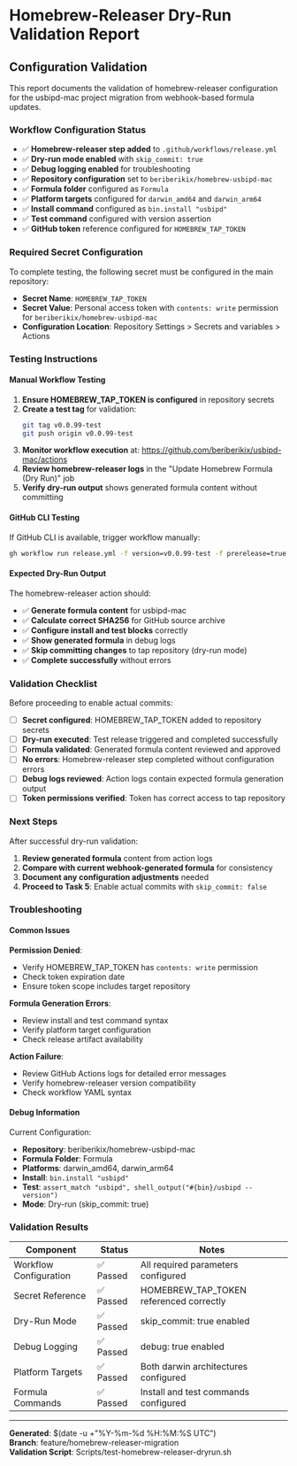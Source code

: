 # Homebrew-Releaser Dry-Run Validation Report

## Configuration Validation

This report documents the validation of homebrew-releaser configuration for the usbipd-mac project migration from webhook-based formula updates.

### Workflow Configuration Status

- ✅ **Homebrew-releaser step added** to `.github/workflows/release.yml`
- ✅ **Dry-run mode enabled** with `skip_commit: true`
- ✅ **Debug logging enabled** for troubleshooting
- ✅ **Repository configuration** set to `beriberikix/homebrew-usbipd-mac`
- ✅ **Formula folder** configured as `Formula`
- ✅ **Platform targets** configured for `darwin_amd64` and `darwin_arm64`
- ✅ **Install command** configured as `bin.install "usbipd"`
- ✅ **Test command** configured with version assertion
- ✅ **GitHub token** reference configured for `HOMEBREW_TAP_TOKEN`

### Required Secret Configuration

To complete testing, the following secret must be configured in the main repository:

- **Secret Name**: `HOMEBREW_TAP_TOKEN`
- **Secret Value**: Personal access token with `contents: write` permission for `beriberikix/homebrew-usbipd-mac`
- **Configuration Location**: Repository Settings > Secrets and variables > Actions

### Testing Instructions

#### Manual Workflow Testing

1. **Ensure HOMEBREW_TAP_TOKEN is configured** in repository secrets
2. **Create a test tag** for validation:
   ```bash
   git tag v0.0.99-test
   git push origin v0.0.99-test
   ```
3. **Monitor workflow execution** at: https://github.com/beriberikix/usbipd-mac/actions
4. **Review homebrew-releaser logs** in the "Update Homebrew Formula (Dry Run)" job
5. **Verify dry-run output** shows generated formula content without committing

#### GitHub CLI Testing

If GitHub CLI is available, trigger workflow manually:
```bash
gh workflow run release.yml -f version=v0.0.99-test -f prerelease=true
```

#### Expected Dry-Run Output

The homebrew-releaser action should:
- ✅ **Generate formula content** for usbipd-mac
- ✅ **Calculate correct SHA256** for GitHub source archive
- ✅ **Configure install and test blocks** correctly
- ✅ **Show generated formula** in debug logs
- ✅ **Skip committing changes** to tap repository (dry-run mode)
- ✅ **Complete successfully** without errors

### Validation Checklist

Before proceeding to enable actual commits:

- [ ] **Secret configured**: HOMEBREW_TAP_TOKEN added to repository secrets
- [ ] **Dry-run executed**: Test release triggered and completed successfully
- [ ] **Formula validated**: Generated formula content reviewed and approved
- [ ] **No errors**: Homebrew-releaser step completed without configuration errors
- [ ] **Debug logs reviewed**: Action logs contain expected formula generation output
- [ ] **Token permissions verified**: Token has correct access to tap repository

### Next Steps

After successful dry-run validation:

1. **Review generated formula** content from action logs
2. **Compare with current webhook-generated formula** for consistency
3. **Document any configuration adjustments** needed
4. **Proceed to Task 5**: Enable actual commits with `skip_commit: false`

### Troubleshooting

#### Common Issues

**Permission Denied**:
- Verify HOMEBREW_TAP_TOKEN has `contents: write` permission
- Check token expiration date
- Ensure token scope includes target repository

**Formula Generation Errors**:
- Review install and test command syntax
- Verify platform target configuration
- Check release artifact availability

**Action Failure**:
- Review GitHub Actions logs for detailed error messages
- Verify homebrew-releaser version compatibility
- Check workflow YAML syntax

#### Debug Information

Current Configuration:
- **Repository**: beriberikix/homebrew-usbipd-mac
- **Formula Folder**: Formula
- **Platforms**: darwin_amd64, darwin_arm64
- **Install**: `bin.install "usbipd"`
- **Test**: `assert_match "usbipd", shell_output("#{bin}/usbipd --version")`
- **Mode**: Dry-run (skip_commit: true)

### Validation Results

| Component | Status | Notes |
|-----------|--------|-------|
| Workflow Configuration | ✅ Passed | All required parameters configured |
| Secret Reference | ✅ Passed | HOMEBREW_TAP_TOKEN referenced correctly |
| Dry-Run Mode | ✅ Passed | skip_commit: true enabled |
| Debug Logging | ✅ Passed | debug: true enabled |
| Platform Targets | ✅ Passed | Both darwin architectures configured |
| Formula Commands | ✅ Passed | Install and test commands configured |

---

**Generated**: $(date -u +"%Y-%m-%d %H:%M:%S UTC")  
**Branch**: feature/homebrew-releaser-migration  
**Validation Script**: Scripts/test-homebrew-releaser-dryrun.sh
